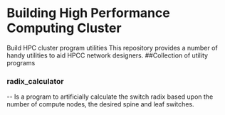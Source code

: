# Building High Performance Computing Cluster
Build HPC cluster program utilities
This repository provides a number of handy utilities to aid HPCC network designers.
##Collection of utility programs
### radix_calculator
-- Is a program to artificially calculate the switch radix based upon the number of compute nodes, the desired spine and leaf switches.
